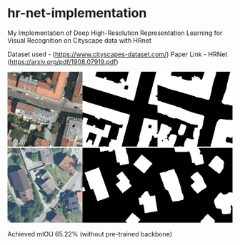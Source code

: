 # hr-net-implementation
My Implementation of Deep High-Resolution Representation Learning for Visual Recognition on Cityscape data with HRnet

Dataset used - (https://www.cityscapes-dataset.com/)
Paper Link - HRNet (https://arxiv.org/pdf/1908.07919.pdf)


![Output Image](output/output1.png)
![Output Image](output/output2.png)

Achieved mIOU 65.22% (without pre-trained backbone)

